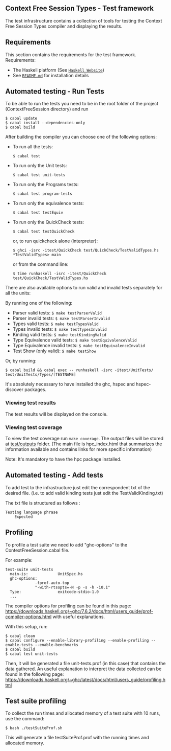 ## Context Free Session Types - Test framework

The test infrastructure contains a collection of tools for testing the Context Free Session Types compiler and displaying the results.

## Requirements

This section contains the requirements for the test framework.
Requirements:

  * The Haskell platform (See [`Haskell Website`](https://www.haskell.org/platform/))
  * See [`README.md`](../README.md) for installation details

## Automated testing - Run Tests

To be able to run the tests you need to be in the root folder of the project (ContextFreeSession directory) and run

```
$ cabal update
$ cabal install --dependencies-only
$ cabal build
```

After building the compiler you can choose one of the following options:

  * To run all the tests:
    ```
    $ cabal test
    ```
  * To run only the Unit tests:
    ```
    $ cabal test unit-tests
    ```
  * To run only the Programs tests:
    ```
    $ cabal test program-tests
    ```
  * To run only the equivalence tests:
    ```
    $ cabal test testEquiv
    ```
  * To run only the QuickCheck tests:
    ```
    $ cabal test testQuickCheck
    ```
	or, to run quickcheck alone (interpreter):
    ```
    $ ghci -isrc -itest/QuickCheck test/QuickCheck/TestValidTypes.hs
	*TestValidTypes> main
    ```
	or from the command line:
	```
	$ time runhaskell -isrc -itest/QuickCheck test/QuickCheck/TestValidTypes.hs
	```
There are also available options to run valid and invalid tests separately for all the units:

By running one of the following:

  * Parser valid tests: ```$ make testParserValid ```
  * Parser invalid tests: ```$ make testParserInvalid ```
  * Types valid tests:  ```$ make testTypesValid ```
  * Types invalid tests: ```$ make testTypesInvalid ```
  * Kinding valid tests: ```$ make testKindingValid ```
  * Type Equivalence valid tests: ```$ make testEquivalenceValid ```
  * Type Equivalence invalid tests: ```$ make testEquivalenceInvalid ```
  * Test Show (only valid): ```$ make testShow ```

Or, by running:
  ```
  $ cabal build && cabal exec -- runhaskell -isrc -itest/UnitTests/ test/UnitTests/Types/[TESTNAME]
  ```

It's absolutely necessary to have installed the ghc, hspec and hspec-discover packages.

### Viewing test results

The test results will be displayed on the console.

### Viewing test coverage

To view the test coverage run ``` make coverage ```. The output files will be stored at [test/outputs](test/outputs) folder. (The main file is hpc_index.html that summarizes the information available and contains links for more specific information)

Note: It's mandatory to have the hpc package installed.

## Automated testing - Add tests

To add test to the infrastructure just edit the correspondent txt of the desired file. (i.e. to add valid kinding tests just edit the TestValidKinding.txt)

The txt file is structured as follows :

    Testing language phrase
        Expected


## Profiling

To profile a test suite we need to add "ghc-options" to the ContextFreeSession.cabal file.

For example:

```
test-suite unit-tests
  main-is:             UnitSpec.hs
  ghc-options:
             -fprof-auto-top
             "-with-rtsopts=-N -p -s -h -i0.1"
  Type:                exitcode-stdio-1.0
  ...
```

The compiler options for profiling can be found in this page: https://downloads.haskell.org/~ghc/7.6.2/docs/html/users_guide/prof-compiler-options.html with useful explanations.

With this setup, run:

```
$ cabal clean
$ cabal configure --enable-library-profiling --enable-profiling --enable-tests --enable-benchmarks
$ cabal build
$ cabal test unit-tests
```

Then, it will be generated a file unit-tests.prof (in this case) that contains the data gathered.
An useful explanation to interpret the data collected can be found in the following page: https://downloads.haskell.org/~ghc/latest/docs/html/users_guide/profiling.html

## Test suite profiling
To collect the run times and allocated memory of a test suite with 10 runs, use the command:

```
$ bash ./testSuiteProf.sh
```

This will generate a file testSuiteProf.prof with the running times and allocated memory.
